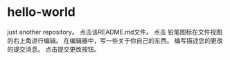 # hello-world
just another repository。
点击该README.md文件。
点击  铅笔图标在文件视图的右上角进行编辑。
在编辑器中，写一些关于你自己的东西。
编写描述您的更改的提交消息。
点击提交更改按钮。
